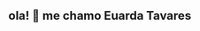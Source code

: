 ## ola! 👋 me chamo Euarda Tavares 

<!--
**TavaresEduarda/TavaresEduarda** is a ✨ _special_ ✨ repository because its `README.md` (this file) appears on your GitHub profile.

Here are some ideas to get you started:

- 🔭 no momento nao estou atuando profissonalmentye 
- 🌱 atualmente, estou cursando técnico em Desinvolvimento de Sistemas
- 🤔 Busco apoio para aprofundas meus conhecimentos
- 💬 Ask me about ...
- 📫 How to reach me: ...
- 😄 Pronouns: ...
- ⚡ Fun fact: ...
-->
